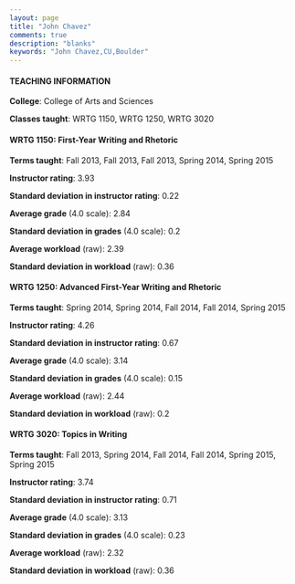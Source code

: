 ```yaml
---
layout: page
title: "John Chavez" 
comments: true
description: "blanks"
keywords: "John Chavez,CU,Boulder"
---
```

<head>
<script src="https://ajax.googleapis.com/ajax/libs/jquery/2.1.3/jquery.min.js"></script>
<script src="https://dl.dropboxusercontent.com/s/pc42nxpaw1ea4o9/highcharts.js?dl=0"></script>
<!-- <script src="../assets/js/highcharts.js"></script> -->
<style type="text/css">@font-face {
	font-family: "Bebas Neue";
	src: url(https://www.filehosting.org/file/details/544349/BebasNeue Regular.otf) format("opentype");
	}
	h1.Bebas { 
		font-family: "Bebas Neue", Verdana, Tahoma;
	}
</style>
</head>
	   
#### TEACHING INFORMATION

**College**: College of Arts and Sciences

**Classes taught**: WRTG 1150, WRTG 1250, WRTG 3020

#### WRTG 1150: First-Year Writing and Rhetoric

**Terms taught**: Fall 2013, Fall 2013, Fall 2013, Spring 2014, Spring 2015

**Instructor rating**: 3.93

**Standard deviation in instructor rating**: 0.22

**Average grade** (4.0 scale): 2.84

**Standard deviation in grades** (4.0 scale): 0.2

**Average workload** (raw): 2.39

**Standard deviation in workload** (raw): 0.36

#### WRTG 1250: Advanced First-Year Writing and Rhetoric

**Terms taught**: Spring 2014, Spring 2014, Fall 2014, Fall 2014, Spring 2015

**Instructor rating**: 4.26

**Standard deviation in instructor rating**: 0.67

**Average grade** (4.0 scale): 3.14

**Standard deviation in grades** (4.0 scale): 0.15

**Average workload** (raw): 2.44

**Standard deviation in workload** (raw): 0.2

#### WRTG 3020: Topics in Writing

**Terms taught**: Fall 2013, Spring 2014, Fall 2014, Fall 2014, Spring 2015, Spring 2015

**Instructor rating**: 3.74

**Standard deviation in instructor rating**: 0.71

**Average grade** (4.0 scale): 3.13

**Standard deviation in grades** (4.0 scale): 0.23

**Average workload** (raw): 2.32

**Standard deviation in workload** (raw): 0.36

